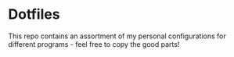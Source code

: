 # Dotfiles

This repo contains an assortment of my personal configurations for different programs - feel free to copy the good parts!
